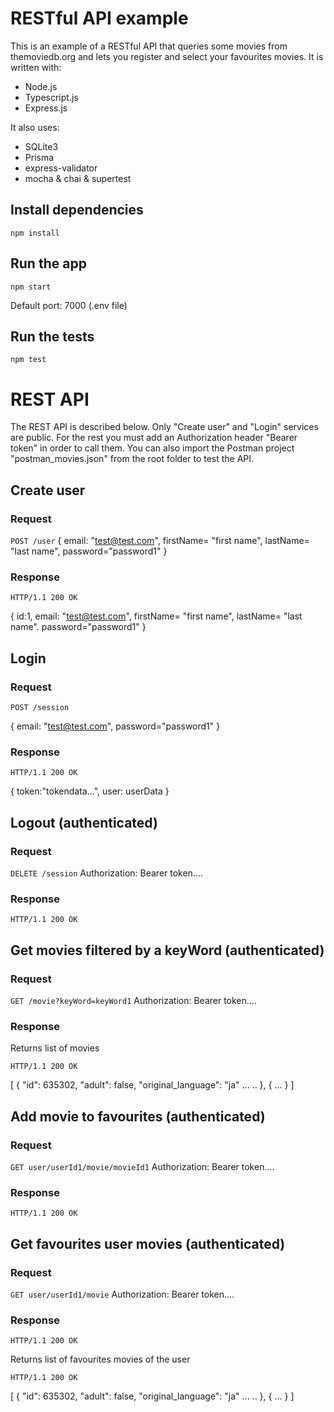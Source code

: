# RESTful API example 

This is an example of a RESTful API that queries some movies from themoviedb.org and lets you register and select your favourites movies. It is written with:

- Node.js
- Typescript.js
- Express.js

It also uses:
- SQLite3
- Prisma 
- express-validator
- mocha & chai & supertest


## Install dependencies

    npm install

## Run the app 

    npm start
Default port: 7000 (.env file)

## Run the tests

    npm test

# REST API

The REST API is described below. Only "Create user" and "Login" services are public. For the rest you must add an Authorization header "Bearer token" in order to call them. You can also import the Postman project "postman_movies.json" from the root folder to test the API.

## Create user

### Request
`POST /user`
{
	email: "test@test.com",
	firstName= "first name",
	lastName= "last name",
	password="password1"
}

### Response
    HTTP/1.1 200 OK 
{
	id:1,
	email: "test@test.com",
	firstName= "first name",
	lastName= "last name".
	password="password1"
}

## Login

### Request
`POST /session`

{
	email: "test@test.com",
	password="password1"
}

### Response
    HTTP/1.1 200 OK  
{
	token:"tokendata...",
	user: userData
}

## Logout (authenticated)

### Request
`DELETE /session`
Authorization: Bearer token....

### Response
    HTTP/1.1 200 OK  

## Get movies filtered by a keyWord (authenticated)
### Request
`GET /movie?keyWord=keyWord1`
Authorization: Bearer token....


### Response
Returns list of movies 

    HTTP/1.1 200 OK 
[
	{
		"id": 635302,
	    "adult": false, 
	    "original_language": "ja"
	    ...
	    ..
	},
	{
		...
	}
]

## Add movie to favourites (authenticated)

### Request
`GET user/userId1/movie/movieId1`
Authorization: Bearer token....

### Response 
    HTTP/1.1 200 OK 

## Get favourites user movies (authenticated)

### Request
`GET user/userId1/movie`
Authorization: Bearer token....

### Response 
    HTTP/1.1 200 OK 
Returns list of favourites movies of the user

    HTTP/1.1 200 OK 
[
	{
		"id": 635302,
	    "adult": false, 
	    "original_language": "ja"
	    ...
	    ..
	},
	{
		...
	}
]
